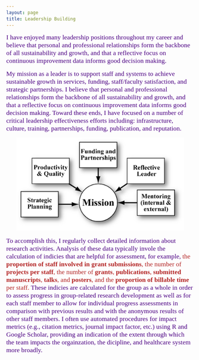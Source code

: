 ```yaml
---
layout: page
title: Leadership Building 
---
```


<span style="color:Indigo; font-family:Palatino; font-size:1.25em;">I have enjoyed many leadership positions throughout my career and believe that personal and professional relationships form the backbone of all sustainability and growth, and that a reflective focus on continuous improvement data informs good decision making.</span> 
<br/>  

<span style="color:Indigo; font-family:Palatino; font-size:1.25em;">My mission as a leader is to support staff and systems to achieve sustainable growth in services, funding, staff/faculty satisfaction, and strategic partnerships. I believe that personal and professional relationships form the backbone of all sustainability and growth, and that a reflective focus on continuous improvement data informs good decision making. Toward these ends, I have focused on a number of critical leadership effectiveness efforts including: infrastructure, culture, training, partnerships, funding, publication, and reputation. </span> 

<p align="center">
  <img width="450" height="250" src="/assets/img/leadershipmission2.png">
</p>

<span style="color:Indigo; font-family:Palatino; font-size:1.25em;">To accomplish this, I regularly collect detailed information about research activities. Analysis of these data typically invole the calculation of indicies that are helpful for assessment, for example,</span> <span style="color:firebrick; font-family:Palatino; font-size:1.25em;"> the **proportion of staff involved in grant submissions**, the number of **projects per staff**, the number of **grants**, **publications**, **submitted manuscripts**, **talks**, and **posters**, and the **proportion of billable time** per staff. </span> <span style="color:Indigo; font-family:Palatino; font-size:1.25em;"> These indicies are calculated for the group as a whole in order to assess progress in group-related research development as well as for each staff member to allow for individual progress assessments in comparison with previous results and with the anonymous results of other staff members. I often use automated procedures for impact metrics (e.g., citation metrics, journal impact factor, etc.) using R and Google Scholar, providing an indication of the extent through which the team impacts the orgainzation, the dicipline, and healthcare system more broadly. </span>    
  


